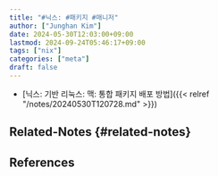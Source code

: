 ```yaml
---
title: "#닉스: #패키지 #매니저"
author: ["Junghan Kim"]
date: 2024-05-30T12:03:00+09:00
lastmod: 2024-09-24T05:46:17+09:00
tags: ["nix"]
categories: ["meta"]
draft: false
---
```


-   [닉스: 기반 리눅스: 맥: 통합 패키지 배포 방법]({{< relref "/notes/20240530T120728.md" >}})


## Related-Notes {#related-notes}

## References

<style>.csl-entry{text-indent: -1.5em; margin-left: 1.5em;}</style><div class="csl-bib-body">
</div>
